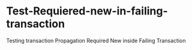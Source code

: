 # Test-Requiered-new-in-failing-transaction
Testing transaction Propagation Required New inside Failing Transaction
